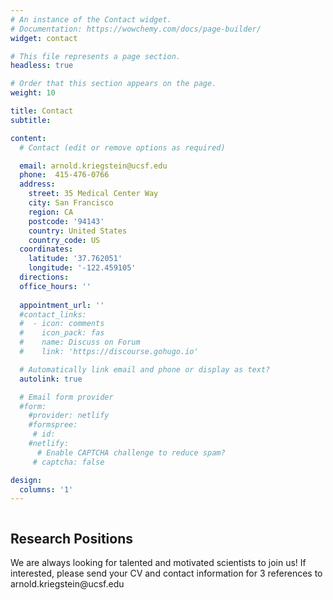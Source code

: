 ```yaml
---
# An instance of the Contact widget.
# Documentation: https://wowchemy.com/docs/page-builder/
widget: contact

# This file represents a page section.
headless: true

# Order that this section appears on the page.
weight: 10

title: Contact
subtitle:

content:
  # Contact (edit or remove options as required)

  email: arnold.kriegstein@ucsf.edu
  phone:  415-476-0766
  address:
    street: 35 Medical Center Way
    city: San Francisco
    region: CA
    postcode: '94143'
    country: United States
    country_code: US
  coordinates:
    latitude: '37.762051'
    longitude: '-122.459105'
  directions: 
  office_hours: ''
  
  appointment_url: ''
  #contact_links:
  #  - icon: comments
  #    icon_pack: fas
  #    name: Discuss on Forum
  #    link: 'https://discourse.gohugo.io'

  # Automatically link email and phone or display as text?
  autolink: true

  # Email form provider
  #form:
    #provider: netlify
    #formspree:
     # id:
    #netlify:
      # Enable CAPTCHA challenge to reduce spam?
     # captcha: false

design:
  columns: '1'
---
```

<div class = "row">
    <div class = "column">
      <h2>Research Positions</h2>
      <p>We are always looking for talented and motivated scientists to join us! If interested, please send your CV and contact information for 3 references to arnold.kriegstein@ucsf.edu</p>
    </div>
</div>
